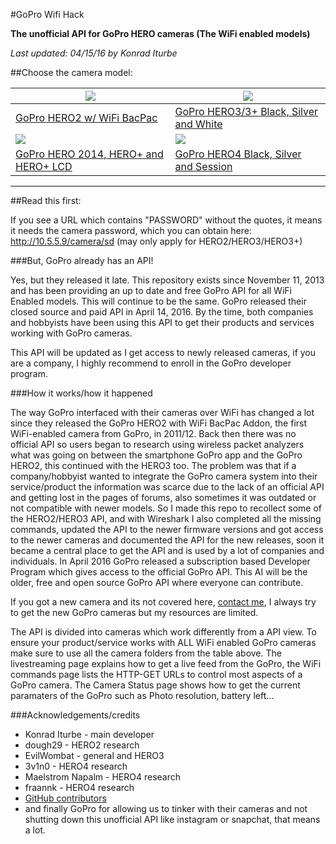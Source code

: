 #GoPro Wifi Hack

**The unofficial API for GoPro HERO cameras (The WiFi enabled models)**

*Last updated: 04/15/16 by Konrad Iturbe*


##Choose the camera model:

| [![](https://i.imgur.com/1vwqEIQ.png)](https://github.com/KonradIT/goprowifihack/blob/master/HERO2/README.md) | [![](https://i.imgur.com/9LGo43Z.png)](https://github.com/KonradIT/goprowifihack/blob/master/HERO3/README.md)   |
|---------------------------------------------------------------------------------------------------------------|-----------------------------------------------------------------------------------------------------------------|
| [GoPro HERO2 w/ WiFi BacPac](https://github.com/KonradIT/goprowifihack/blob/master/HERO2/README.md)           | [GoPro HERO3/3+ Black, Silver and White](https://github.com/KonradIT/goprowifihack/blob/master/HERO3/README.md) |
| [![](http://i.imgur.com/zpPN0Q2.png?1)](https://github.com/KonradIT/goprowifihack/blob/master/HERO/README.md) | [![](http://i.imgur.com/zpPN0Q2.png?1)](https://github.com/KonradIT/goprowifihack/blob/master/HERO4/README.md)  |
| [GoPro HERO 2014, HERO+ and HERO+ LCD](https://github.com/KonradIT/goprowifihack/blob/master/HERO/README.md)  | [GoPro HERO4 Black, Silver and Session](https://github.com/KonradIT/goprowifihack/blob/master/HERO4/README.md)  |

---

##Read this first:

If you see a URL which contains "PASSWORD" without the quotes, it means it needs the camera password, which you can obtain here:  http://10.5.5.9/camera/sd (may only apply for HERO2/HERO3/HERO3+)

###But, GoPro already has an API!

Yes, but they released it late. This repository exists since November 11, 2013 and has been providing an up to date and free GoPro API for all WiFi Enabled models. This will continue to be the same. GoPro released their closed source and paid API in April 14, 2016. By the time, both companies and hobbyists have been using this API to get their products and services working with GoPro cameras.

This API will be updated as I get access to newly released cameras, if you are a company, I highly recommend to enroll in the GoPro developer program.

###How it works/how it happened

The way GoPro interfaced with their cameras over WiFi has changed a lot since they released the GoPro HERO2 with WiFi BacPac Addon, the first WiFi-enabled camera from GoPro, in 2011/12. Back then there was no official API so users began to research using wireless packet analyzers what was going on between the smartphone GoPro app and the GoPro HERO2, this continued with the HERO3 too. The problem was that if a company/hobbyist wanted to integrate the GoPro camera system into their service/product the information was scarce due to the lack of an official API and getting lost in the pages of forums, also sometimes it was outdated or not compatible with newer models. So I made this repo to recollect some of the HERO2/HERO3 API, and with Wireshark I also completed all the missing commands, updated the API to the newer firmware versions and got access to the newer cameras and documented the API for the new releases, soon it became a central place to get the API and is used by a lot of companies and individuals. In April 2016 GoPro released a subscription based Developer Program which gives access to the official GoPro API. This AI will be the older, free and open source GoPro API where everyone can contribute.

If you got a new camera and its not covered here, [contact me](mailto:mail@chernowii.com), I always try to get the new GoPro cameras but my resources are limited.

The API is divided into cameras which work differently from a API view. To ensure your product/service works with ALL WiFi enabled GoPro cameras make sure to use all the camera folders from the table above. The livestreaming page explains how to get a live feed from the GoPro, the WiFi commands page lists the HTTP-GET URLs to control most aspects of a GoPro camera.
The Camera Status page shows how to get the current paramaters of the GoPro such as Photo resolution, battery left...

###Acknowledgements/credits

* Konrad Iturbe - main developer
* dough29 - HERO2 research
* EvilWombat - general and HERO3
* 3v1n0 - HERO4 research
* Maelstrom Napalm - HERO4 research
* fraannk - HERO4 research
* [GitHub contributors](https://github.com/KonradIT/goprowifihack/graphs/contributors)
* and finally GoPro for allowing us to tinker with their cameras and not shutting down this unofficial API like instagram or snapchat, that means a lot.
